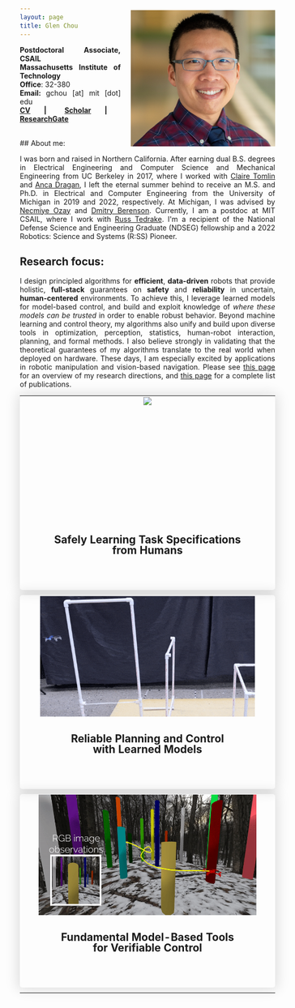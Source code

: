 ```yaml
---
layout: page
title: Glen Chou
---
```


<img align="right" src="images/glen.png" style="margin: -70px 0px 0px 20px; width: 285px;" >

<span style="font-weight:bold">Postdoctoral Associate, CSAIL</span><br>
<span style="font-weight:bold">Massachusetts Institute of Technology </span><br>
<span style="font-weight:bold">Office</span>: 32-380<br>
<span style="font-weight:bold">Email: </span>gchou [at] mit [dot] edu<br>
<span style="font-weight:bold"> <a href="cv_10_29_23.pdf"> CV</a>&nbsp;&nbsp;&nbsp;|&nbsp;&nbsp;&nbsp;  </span>
<span style="font-weight:bold"><i class="ai ai-google-scholar-square ai-1x"></i> <a href="https://scholar.google.com/citations?user=90whi3wAAAAJ&hl">Scholar</a>&nbsp;&nbsp;&nbsp;|&nbsp;&nbsp;&nbsp;  </span>
<span style="font-weight:bold"><i class="ai ai-researchgate-square ai-1x"></i> <a href="https://www.researchgate.net/profile/Glen_Chou"> ResearchGate</a>  </span>

<br>
## About me:

<style>
    p {
        text-align: justify;
    }
</style>
<p>I was born and raised in Northern California. After earning dual B.S. degrees in Electrical Engineering and Computer Science and Mechanical Engineering from UC Berkeley in 2017, where I worked with <a href="https://people.eecs.berkeley.edu/~tomlin/">Claire Tomlin</a> and <a href="https://people.eecs.berkeley.edu/~anca/">Anca Dragan</a>, I left the eternal summer behind to receive an M.S. and Ph.D. in Electrical and Computer Engineering from the University of Michigan in 2019 and 2022, respectively. At Michigan, I was advised by <a href="http://web.eecs.umich.edu/~necmiye/">Necmiye Ozay</a> and <a href="http://web.eecs.umich.edu/~dmitryb/">Dmitry Berenson</a>. Currently, I am a postdoc at MIT CSAIL, where I work with <a href="http://groups.csail.mit.edu/locomotion/russt.html">Russ Tedrake</a>. I'm a recipient of the National Defense Science and Engineering Graduate (NDSEG) fellowship and a 2022 Robotics: Science and Systems (R:SS) Pioneer.</p>

## Research focus:
<p>I design principled algorithms for <b>efficient</b>, <b>data-driven</b> robots that provide holistic, <b>full-stack</b> guarantees on <b>safety</b> and <b>reliability</b> in uncertain, <b>human-centered</b> environments. To achieve this, I leverage learned models for model-based control, and build and exploit knowledge of <i>where these models can be trusted</i> in order to enable robust behavior. Beyond machine learning and control theory, my algorithms also unify and build upon diverse tools in optimization, perception, statistics, human-robot interaction, planning, and formal methods. I also believe strongly in validating that the theoretical guarantees of my algorithms translate to the real world when deployed on hardware. These days, I am especially excited by applications in robotic manipulation and vision-based navigation. Please see <a href="projects/">this page</a> for an overview of my research directions, and <a href="publications/">this page</a> for a complete list of publications. </p>


<style>
    table.areas {
        display: table;
        text-align: center;
        margin: 0 auto;
    }
    table.areas tr {
        display: table-cell;
        width: 33%;
        border-radius: 5px;
        box-shadow: 0 0 25px 5px rgba(0,0,0,0.12);
    }
    table.areas tr:hover {
        background-color: rgba(0,117,97,0.2);
        cursor: pointer;
    }
    table.areas tr td {
        display: block;
    }
    table.areas tr td.ar_img {
        display: flex;
        align-items: center;
        justify-content: center;
        height: 17em;
    }
    table.areas tr td.ar_img img {
        height:100%;
        object-fit: cover;
        padding-bottom: 0;
    }
    table.areas tr td.ar_text {
        display: block;
        height: 5em;
        vertical-align: top;
        padding-top: 0;
        padding-bottom: 1vh;
        line-height: 1;
    }
    @media screen and (max-width: 1024px) {
        table.areas tr {
            display: block;
            width: 100%; /* Set the width to 100% for smaller screens */
            box-sizing: border-box;
            margin-bottom: 10px; /* Adjust as needed */
        }
    }
</style>

<table class="areas">
        <tr onclick="window.location='projects/constraints'">
                <td class="ar_img"><img src="/images/auro_22_02.gif" /></td>
                <td class="ar_text"><h2 style="font-size:1.5em"><a>Safely Learning Task Specifications <br> from Humans</a></h2></td>
        </tr>
        <tr onclick="window.location='projects/trusted_domain'">
                <td class="ar_img"><img src="/images/icra_23b_alt.gif" /></td>
                <td class="ar_text"><h2 style="font-size:1.5em"><a>Reliable Planning and Control <br> with Learned Models</a></h2></td>
        </tr>
        <tr onclick="window.location='projects/output_feedback'">
                <td class="ar_img"><img src="/images/isls.gif"/></td>
                <td class="ar_text"><h2 style="font-size:1.5em"><a>Fundamental Model-Based Tools <br> for Verifiable Control</a></h2></td>
        </tr>
</table>